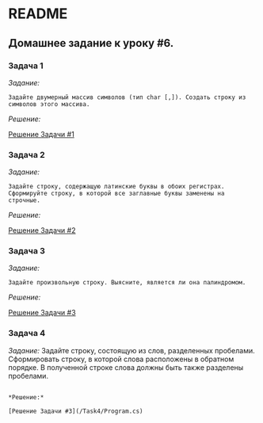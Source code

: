 # README
## Домашнее задание к уроку #6.
### Задача 1

*Задание:*
```
Задайте двумерный массив символов (тип char [,]). Создать строку из символов этого массива.
```

*Решение:*

[Решение Задачи #1](/Task1/Program.cs)

### Задача 2

*Задание:*
```
Задайте строку, содержащую латинские буквы в обоих регистрах. 
Сформируйте строку, в которой все заглавные буквы заменены на строчные.
```

*Решение:*

[Решение Задачи #2](/Task2/Program.cs)

### Задача 3

*Задание:*
```
Задайте произвольную строку. Выясните, является ли она палиндромом.

```

*Решение:*

[Решение Задачи #3](/Task3/Program.cs)

### Задача 4

*Задание:*
Задайте строку, состоящую из слов, разделенных пробелами. Сформировать строку, в которой слова расположены в обратном порядке. В полученной строке слова должны быть также разделены пробелами.

```

*Решение:*

[Решение Задачи #3](/Task4/Program.cs)